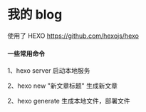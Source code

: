 # 我的 blog

使用了 HEXO https://github.com/hexojs/hexo

#### 一些常用命令

1、hexo server 启动本地服务

2、hexo new "新文章标题"    生成新文章

2、hexo generate 生成本地文件，部署文件